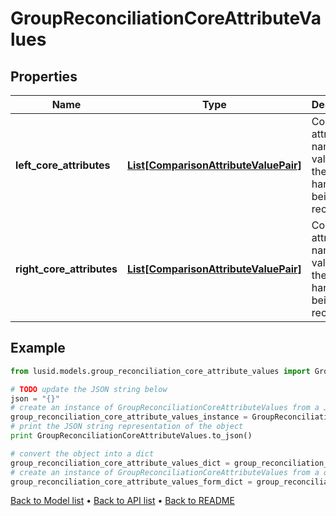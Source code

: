# GroupReconciliationCoreAttributeValues


## Properties
Name | Type | Description | Notes
------------ | ------------- | ------------- | -------------
**left_core_attributes** | [**List[ComparisonAttributeValuePair]**](ComparisonAttributeValuePair.md) | Core attribute names and values for the left hand entity being reconciled. | 
**right_core_attributes** | [**List[ComparisonAttributeValuePair]**](ComparisonAttributeValuePair.md) | Core attribute names and values for the right hand entity being reconciled. | 

## Example

```python
from lusid.models.group_reconciliation_core_attribute_values import GroupReconciliationCoreAttributeValues

# TODO update the JSON string below
json = "{}"
# create an instance of GroupReconciliationCoreAttributeValues from a JSON string
group_reconciliation_core_attribute_values_instance = GroupReconciliationCoreAttributeValues.from_json(json)
# print the JSON string representation of the object
print GroupReconciliationCoreAttributeValues.to_json()

# convert the object into a dict
group_reconciliation_core_attribute_values_dict = group_reconciliation_core_attribute_values_instance.to_dict()
# create an instance of GroupReconciliationCoreAttributeValues from a dict
group_reconciliation_core_attribute_values_form_dict = group_reconciliation_core_attribute_values.from_dict(group_reconciliation_core_attribute_values_dict)
```
[Back to Model list](../README.md#documentation-for-models) &#8226; [Back to API list](../README.md#documentation-for-api-endpoints) &#8226; [Back to README](../README.md)


